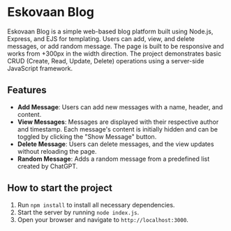 # Eskovaan Blog

Eskovaan Blog is a simple web-based blog platform built using Node.js, Express, and EJS for templating. Users can add, view, and delete messages, or add random message. The page is built to be responsive and works from +300px in the width direction. The project demonstrates basic CRUD (Create, Read, Update, Delete) operations using a server-side JavaScript framework.

## Features

- **Add Message**: Users can add new messages with a name, header, and content.
- **View Messages**: Messages are displayed with their respective author and timestamp. Each message's content is initially hidden and can be toggled by clicking the "Show Message" button.
- **Delete Message**: Users can delete messages, and the view updates without reloading the page.
- **Random Message**: Adds a random message from a predefined list created by ChatGPT.

## How to start the project

1. Run `npm install` to install all necessary dependencies.
2. Start the server by running `node index.js`.
3. Open your browser and navigate to `http://localhost:3000`.